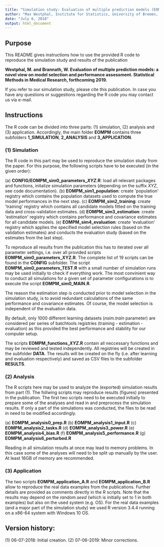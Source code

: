 ```yaml
---
title: "Simulation study: Evaluation of multiple prediction models (EOMPM)"
author: "Max Westphal, Institute for Statistics, University of Bremen, Germany (mwestphal@uni-bremen.de)"
date: "July 6, 2018"
output: html_document
---
```




## Purpose

This README gives instructions how to use the provided R code to reproduce the simulation study and results of the publication 

**Westphal, M. and Brannath, W. Evaluation of multiple prediction models: a novel view on model selection and performance assessment. Statistical Methods in Medical Research, forthcoming 2019.**

If you refer to our simulation study, please cite this publication. In case you have any questions or suggestions regarding the R code you may contact us via e-mail.


## Instructions

The R code can be divided into three parts: (1) simulation, (2) analysis and (3) application. Accordingly, the main folder **EOMPM** contains three subfolders **1_SIMULATION**, **2_ANALYSIS** and **3_APPLICATION**.

### (1) Simulation

The R code in this part may be used to reproduce the simulation study from the paper. For this purpose, the following scripts have to be executed (in the given order):

(a) **CONFIG/EOMPM_sim0_parameters_*XYZ*.R**: load all relevant packages and functions, initalize simulation parameters (depending on the suffix *XYZ*, see code documentation). 
(b) **EOMPM_sim1_population**: create 'population' registry which contains the population datasets used to compute the true model performances in the next step.
(c) **EOMPM_sim2_training**: create 'training' registry which contains all candidate models fitted on the training data and cross-validation estimates.
(d) **EOMPM_sim3_estimation**: create 'estimation' registry which contains performance and covariance estimates for all candidate models.
(e) **EOMPM_sim4_evaluation**: create 'evaluation' registry which applies the specified model selection rules (based on the validation estimates) and conducts the evaluation study (based on the estimates from the last step).

To reproduce all results from the publication this has to iterated over all parameter settings, i.e. over all provided scripts **EOMPM_sim0_parameters_XYZ.R**. The complete list of 19 scripts can be found in the **CONFIG** subfolder. The script **EOMPM_sim0_parameters_TEST.R** with a small number of simulation runs may be used initially to check if everything work. The most convinient way to conduct all simulations for a given set of parameter configurations is to execute the script **EOMPM_sim0_MAIN.R**.

The reason the estimation step is conducted prior to model selection in the simulation study, is to avoid redundant calculations of the same performance and covariance estimates. Of course, the model selection is independent of the evaluation data.

By default, only 1000 different learning datasets (*nsim.train* parameter) are considered per series of batchtools registries (training - estimation - evaluation) as this provided the best performance and stability for our computer setup.

The scripts **EOMPM_functions_*XYZ*.R** contain all neccessary functions and may be reviewed and tested independently. All registries will be created in the subfolder **DATA**. The results will be created on the fly (i.e. after learning and evaluation respectively) and saved as CSV files to the subfolder **RESULTS**. 

### (2) Analysis

The R scripts here may be used to analyze the (exported) simulation results from part (1). The follwing scripts may reproduce results (figures) presented in the publication. The first two scripts need to be executed initially to prepare some of the analyses and read in and preprocess the simulation results. If only a part of the simulations was conducted, the files to be read in need to be modified accordingly.

(a) **EOMPM_analysis0_prep.R**
(b) **EOMPM_analysis1_input.R**
(c) **EOMPM_analysis2_tasks.R**
(d) **EOMPM_analysis3_power.R**
(e) **EOMPM_analysis4_bias.R**
(f) **EOMPM_analysis5_performance.R**
(g) **EOMPM_analysis6_perturbed.R**

Reading in all simulation results at once may lead to memory problems. In this case some of the analyses will need to be split up manually by the user. At least 16GB of memory are recommended.

### (3) Application

The two scripts **EOMPM_application_A.R** and **EOMPM_application_B.R** allow to reproduce the real data examples from the publications. Further details are provided as comments directly in the R scripts. Note that the results may depend on the *random.seed* (which is initially set to 1 in both examples) but also on the used system (e.g. OS). For the real data examples (and a major part of the simulation study) we used R version 3.4.4 running on a x86-64 system with Windows 10 OS.


## Version history:

(1) 06-07-2018: Initial creation.
(2) 07-06-2019: Minor corrections.

